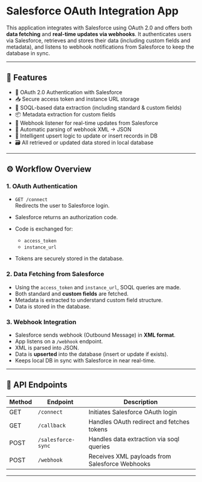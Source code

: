 # Salesforce OAuth Integration App

This application integrates with Salesforce using OAuth 2.0 and offers both **data fetching** and **real-time updates via webhooks**. It authenticates users via Salesforce, retrieves and stores their data (including custom fields and metadata), and listens to webhook notifications from Salesforce to keep the database in sync.

---

## 🔧 Features

- 🔐 OAuth 2.0 Authentication with Salesforce
- 📥 Secure access token and instance URL storage
- 📄 SOQL-based data extraction (including standard & custom fields)
- 📦 Metadata extraction for custom fields
- 🔁 Webhook listener for real-time updates from Salesforce
- 🔄 Automatic parsing of webhook XML → JSON
- 🧠 Intelligent upsert logic to update or insert records in DB
- 🗃️ All retrieved or updated data stored in local database

---

## ⚙️ Workflow Overview

### 1. **OAuth Authentication**

- `GET /connect`  
  Redirects the user to Salesforce login.
  
- Salesforce returns an authorization code.
- Code is exchanged for:
  - `access_token`
  - `instance_url`
- Tokens are securely stored in the database.

### 2. **Data Fetching from Salesforce**

- Using the `access_token` and `instance_url`, SOQL queries are made.
- Both standard and **custom fields** are fetched.
- Metadata is extracted to understand custom field structure.
- Data is stored in the database.

### 3. **Webhook Integration**

- Salesforce sends webhook (Outbound Message) in **XML format**.
- App listens on a `/webhook` endpoint.
- XML is parsed into JSON.
- Data is **upserted** into the database (insert or update if exists).
- Keeps local DB in sync with Salesforce in near real-time.

---

## 🔌 API Endpoints

| Method | Endpoint     | Description                                      |
|--------|--------------|--------------------------------------------------|
| GET    | `/connect`   | Initiates Salesforce OAuth login                 |
| GET    | `/callback`  | Handles OAuth redirect and fetches tokens        |
| POST   | `/salesforce-sync`   | Handles data extraction via soql queries |
| POST   | `/webhook`   | Receives XML payloads from Salesforce Webhooks   |

---


<!-- ## 📁 Project Structure (Example) -->

